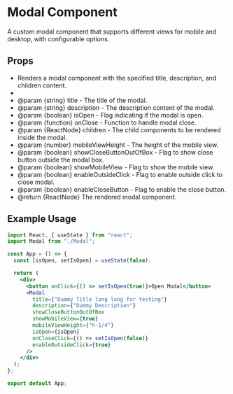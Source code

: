 # Modal Component

A custom modal component that supports different views for mobile and desktop, with configurable options.

## Props

- Renders a modal component with the specified title, description, and children content.
-
- @param {string} title - The title of the modal.
- @param {string} description - The description content of the modal.
- @param {boolean} isOpen - Flag indicating if the modal is open.
- @param {function} onClose - Function to handle modal close.
- @param {ReactNode} children - The child components to be rendered inside the modal.
- @param {number} mobileViewHeight - The height of the mobile view.
- @param {boolean} showCloseButtonOutOfBox - Flag to show close button outside the modal box.
- @param {boolean} showMobileView - Flag to show the mobile view.
- @param {boolean} enableOutsideClick - Flag to enable outside click to close modal.
- @param {boolean} enableCloseButton - Flag to enable the close button.
- @return {ReactNode} The rendered modal component.

## Example Usage

```jsx
import React, { useState } from "react";
import Modal from "./Modal";

const App = () => {
  const [isOpen, setIsOpen] = useState(false);

  return (
    <div>
      <button onClick={() => setIsOpen(true)}>Open Modal</button>
      <Modal
        title={"Dummy Title long long for testing"}
        description={"Dummy Description"}
        showCloseButtonOutOfBox
        showMobileView={true}
        mobileViewHeight={"h-1/4"}
        isOpen={isOpen}
        onCloseClick={() => setIsOpen(false)}
        enableOutsideClick={true}
      />
    </div>
  );
};

export default App;
```
